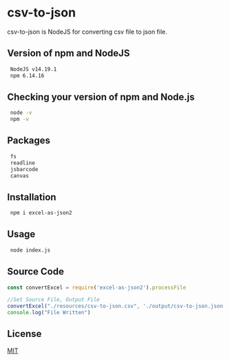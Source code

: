# csv-to-json

csv-to-json is NodeJS for converting csv file to json file.

## Version of npm and NodeJS
```bash
 NodeJS v14.19.1
 npm 6.14.16
```

## Checking your version of npm and Node.js
```bash
 node -v
 npm -v
```

## Packages
```bash
 fs
 readline
 jsbarcode
 canvas
```

## Installation
```bash
 npm i excel-as-json2
```

## Usage
```bash
 node index.js
```

## Source Code
```javascript
const convertExcel = require('excel-as-json2').processFile

//Set Source File, Output File
convertExcel("./resources/csv-to-json.csv", './output/csv-to-json.json')
console.log("File Written")
```

## License
[MIT](https://choosealicense.com/licenses/mit/)
